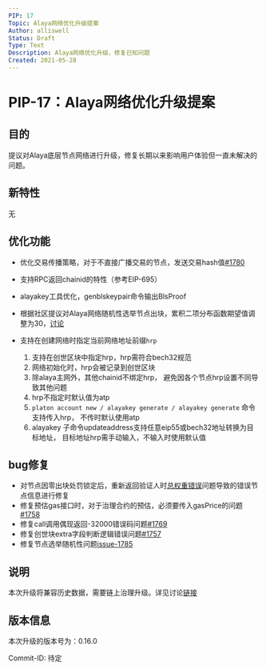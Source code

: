 ```yaml
---
PIP: 17
Topic: Alaya网络优化升级提案
Author: alliswell
Status: Draft
Type: Text
Description: Alaya网络优化升级，修复已知问题
Created: 2021-05-28
---
```


# PIP-17：Alaya网络优化升级提案

## 目的

提议对Alaya底层节点网络进行升级，修复长期以来影响用户体验但一直未解决的问题。

## 新特性

无

## 优化功能

- 优化交易传播策略，对于不直接广播交易的节点，发送交易hash值[#1780](https://github.com/PlatONnetwork/PlatON-Go/issues/1780)

- 支持RPC返回chainid的特性（参考EIP-695）

- alayakey工具优化，genblskeypair命令输出BlsProof

- 根据社区提议对Alaya网络随机性选举节点出块，累积二项分布函数期望值调整为30，[讨论](https://forum.latticex.foundation/t/topic/4119)

- 支持在创建网络时指定当前网络地址前缀`hrp`

   1. 支持在创世区块中指定hrp，hrp需符合bech32规范
   2. 网络初始化时，hrp会被记录到创世区块
   3. 除alaya主网外，其他chainid不绑定hrp， 避免因各个节点hrp设置不同导致其他问题
   4. hrp不指定时默认值为atp
   5. `platon account new / alayakey generate / alayakey generate` 命令支持传入hrp， 不传时默认使用atp
   6. alayakey 子命令updateaddress支持任意eip55或bech32地址转换为目标地址， 目标地址hrp需手动输入，不输入时使用默认值

## bug修复

- 对节点因零出块处罚锁定后，重新返回验证人时[总权重错误](https://github.com/PlatONnetwork/PlatON-Go/issues/1654)问题导致的错误节点信息进行修复
- 修复预估gas接口时，对于治理合约的预估，必须要传入gasPrice的问题[#1758](https://github.com/PlatONnetwork/PlatON-Go/issues/1758)
- 修复call调用偶现返回-32000错误码问题[#1769](https://github.com/PlatONnetwork/PlatON-Go/issues/1769)
- 修复创世块extra字段判断逻辑错误问题[#1757](https://github.com/PlatONnetwork/PlatON-Go/issues/1757)
- 修复节点选举随机性问题[issue-1785](https://github.com/PlatONnetwork/PlatON-Go/issues/1785)

## 说明

  本次升级将兼容历史数据，需要链上治理升级。详见讨论[链接]()

## 版本信息

本次升级的版本号为：0.16.0

Commit-ID: 待定

